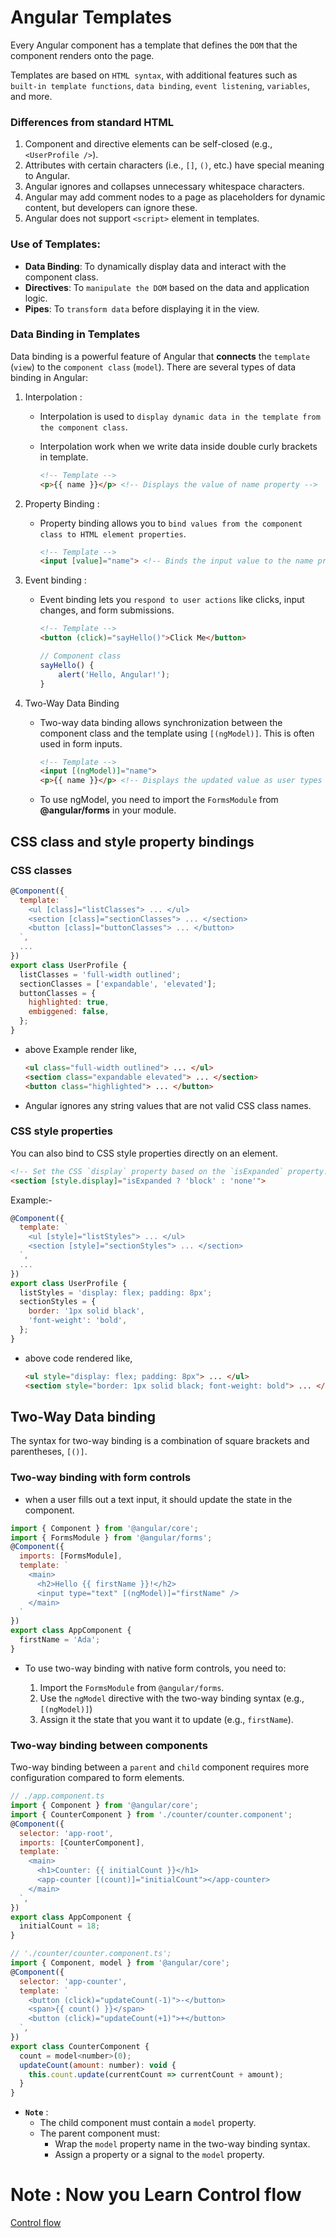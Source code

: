 # Angular Templates

Every Angular component has a template that defines the `DOM` that the component renders onto the page.

Templates are based on `HTML syntax`, with additional features such as `built-in template functions`, `data binding`, `event listening`, `variables`, and more.

### Differences from standard HTML

1. Component and directive elements can be self-closed (e.g., `<UserProfile />`).
2. Attributes with certain characters (i.e., `[]`, `()`, etc.) have special meaning to Angular.
3. Angular ignores and collapses unnecessary whitespace characters.
4. Angular may add comment nodes to a page as placeholders for dynamic content, but developers can ignore these.
5. Angular does not support `<script>` element in templates.

### Use of Templates:
- **Data Binding**: To dynamically display data and interact with the component class.
- **Directives**: To `manipulate the DOM` based on the data and application logic.
- **Pipes**: To `transform data` before displaying it in the view.

<!-- ## Binding dynamic text, properties and attributes

In Angular, a binding creates a `dynamic connection between a component's template and its data`. This connection ensures that changes to the component's data automatically update the rendered template.

### Render dynamic text with text interpolation

- You can bind dynamic text in templates with `double curly braces`, which tells Angular that it is responsible for the expression inside and ensuring it is updated correctly. This is called **text interpolation**.

```js
@Component({
  template: `
    <p>Your color preference is {{ theme }}.</p>
  `,
  ...
})
export class AppComponent {
  theme = 'dark';
}
``` -->

### Data Binding in Templates

Data binding is a powerful feature of Angular that **connects** the `template` (`view`) to the `component class` (`model`). There are several types of data binding in Angular:

1. Interpolation :
    - Interpolation is used to `display dynamic data in the template from the component class`.
    - Interpolation work when we write data inside double curly brackets in template.

        ```html
        <!-- Template -->
        <p>{{ name }}</p> <!-- Displays the value of name property -->
        ```

2. Property Binding :
    - Property binding allows you to `bind values from the component class to HTML element properties`.

        ```html
        <!-- Template -->
        <input [value]="name"> <!-- Binds the input value to the name property -->
        ```
3. Event binding :
    - Event binding lets you `respond to user actions` like clicks, input changes, and form submissions.

        ```html
        <!-- Template -->
        <button (click)="sayHello()">Click Me</button>
        ```

        ```js
        // Component class
        sayHello() {
            alert('Hello, Angular!');
        }
        ```
4. Two-Way Data Binding
    - Two-way data binding allows synchronization between the component class and the template using `[(ngModel)]`. This is often used in form inputs.

        ```html
        <!-- Template -->
        <input [(ngModel)]="name">
        <p>{{ name }}</p> <!-- Displays the updated value as user types -->
        ```
    - To use ngModel, you need to import the `FormsModule` from **@angular/forms** in your module.


## CSS class and style property bindings

### CSS classes

```js
@Component({
  template: `
    <ul [class]="listClasses"> ... </ul>
    <section [class]="sectionClasses"> ... </section>
    <button [class]="buttonClasses"> ... </button>
  `,
  ...
})
export class UserProfile {
  listClasses = 'full-width outlined';
  sectionClasses = ['expandable', 'elevated'];
  buttonClasses = {
    highlighted: true,
    embiggened: false,
  };
}
```
- above Example render like,
    ```html
    <ul class="full-width outlined"> ... </ul>
    <section class="expandable elevated"> ... </section>
    <button class="highlighted"> ... </button>
    ```

- Angular ignores any string values that are not valid CSS class names.

### CSS style properties

You can also bind to CSS style properties directly on an element.

```html
<!-- Set the CSS `display` property based on the `isExpanded` property. -->
<section [style.display]="isExpanded ? 'block' : 'none'">
```

Example:-
```js
@Component({
  template: `
    <ul [style]="listStyles"> ... </ul>
    <section [style]="sectionStyles"> ... </section>
  `,
  ...
})
export class UserProfile {
  listStyles = 'display: flex; padding: 8px';
  sectionStyles = {
    border: '1px solid black',
    'font-weight': 'bold',
  };
}
```

- above code rendered like,
    ```html
    <ul style="display: flex; padding: 8px"> ... </ul>
    <section style="border: 1px solid black; font-weight: bold"> ... </section>
    ```

## Two-Way Data binding

The syntax for two-way binding is a combination of square brackets and parentheses, `[()]`.

### Two-way binding with form controls

-  when a user fills out a text input, it should update the state in the component.

```js
import { Component } from '@angular/core';
import { FormsModule } from '@angular/forms';
@Component({
  imports: [FormsModule],
  template: `
    <main>
      <h2>Hello {{ firstName }}!</h2>
      <input type="text" [(ngModel)]="firstName" />
    </main>
  `
})
export class AppComponent {
  firstName = 'Ada';
}
```

- To use two-way binding with native form controls, you need to:

    1. Import the `FormsModule` from `@angular/forms`.
    2. Use the `ngModel` directive with the two-way binding syntax (e.g., `[(ngModel)]`)
    3. Assign it the state that you want it to update (e.g., `firstName`).

### Two-way binding between components

Two-way binding between a `parent` and `child` component requires more configuration compared to form elements.


```js
// ./app.component.ts
import { Component } from '@angular/core';
import { CounterComponent } from './counter/counter.component';
@Component({
  selector: 'app-root',
  imports: [CounterComponent],
  template: `
    <main>
      <h1>Counter: {{ initialCount }}</h1>
      <app-counter [(count)]="initialCount"></app-counter>
    </main>
  `,
})
export class AppComponent {
  initialCount = 18;
}
```

```js
// './counter/counter.component.ts';
import { Component, model } from '@angular/core';
@Component({
  selector: 'app-counter',
  template: `
    <button (click)="updateCount(-1)">-</button>
    <span>{{ count() }}</span>
    <button (click)="updateCount(+1)">+</button>
  `,
})
export class CounterComponent {
  count = model<number>(0);
  updateCount(amount: number): void {
    this.count.update(currentCount => currentCount + amount);
  }
}
```
- **`Note`** : 
    - The child component must contain a `model` property.
    - The parent component must:
        - Wrap the `model` property name in the two-way binding syntax.
        - Assign a property or a signal to the `model` property.

# Note : Now you Learn Control flow

[Control flow](./Control_flow.md)
